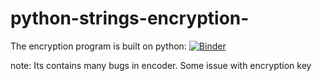 # python-strings-encryption-

The encryption  program is built on  python:    [![Binder](https://mybinder.org/badge_logo.svg)](https://mybinder.org/v2/gh/BijoyMaji/python-strings-encryption-/master?filepath=index.ipynb)


note: Its contains many bugs in encoder. Some issue with encryption key
